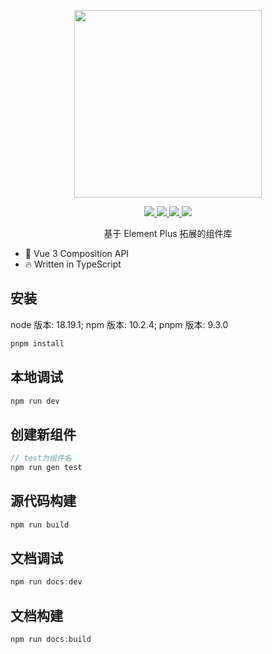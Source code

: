 <p align="center">
  <img width="300px" src="https://user-images.githubusercontent.com/10731096/95823103-9ce15780-0d5f-11eb-8010-1bd1b5910d4f.png">
</p>

<p align="center">
  <a href="https://www.npmjs.org/package/element-plus">
    <img src="https://img.shields.io/npm/v/element-plus.svg" />
  </a>
  <a href="https://github.com/element-plus/element-plus">
    <img src="https://img.shields.io/badge/node-%20%3E%3D%2018-47c219" />
  </a>
  <a href="https://npmcharts.com/compare/element-plus?minimal=true">
    <img src="https://img.shields.io/npm/dm/element-plus.svg" />
  </a>
  <a href="https://codecov.io/gh/element-plus/element-plus">
    <img src="https://codecov.io/gh/element-plus/element-plus/branch/dev/graph/badge.svg?token=BKSBO2GLZI"/>
  </a>
  <br>
</p>

<p align="center">基于 Element Plus 拓展的组件库</p>

- 💪 Vue 3 Composition API
- 🔥 Written in TypeScript

## 安装

node 版本: 18.19.1; npm 版本: 10.2.4; pnpm 版本: 9.3.0

```js
pnpm install
```

## 本地调试

```js
npm run dev
```

## 创建新组件

```js
// test为组件名
npm run gen test
```

## 源代码构建

```js
npm run build
```

## 文档调试

```js
npm run docs:dev
```

## 文档构建

```js
npm run docs:build
```
